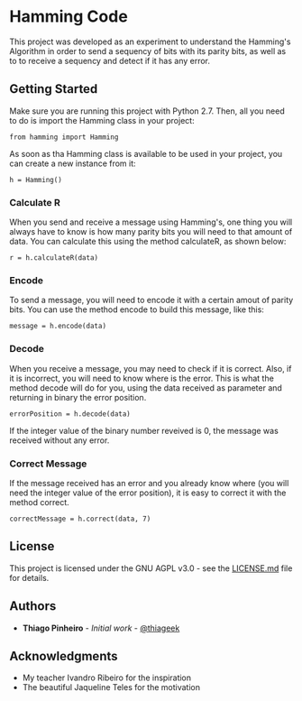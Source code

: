# Hamming Code

This project was developed as an experiment to understand the Hamming's Algorithm in order to send a sequency of bits with its parity bits, as well as to to receive a sequency and detect if it has any error.

## Getting Started

Make sure you are running this project with Python 2.7. Then, all you need to do is import the Hamming class in your project:

```
from hamming import Hamming
```

As soon as tha Hamming class is available to be used in your project, you can create a new instance from it:

```
h = Hamming()
```

### Calculate R

When you send and receive a message using Hamming's, one thing you will always have to know is how many parity bits you will need to that amount of data. You can calculate this using the method calculateR, as shown below:

```
r = h.calculateR(data)
```

### Encode

To send a message, you will need to encode it with a certain amout of parity bits. You can use the method encode to build this message, like this:

```
message = h.encode(data)
```

### Decode

When you receive a message, you may need to check if it is correct. Also, if it is incorrect, you will need to know where is the error. This is what the method decode will do for you, using the data received as parameter and returning in binary the error position.

```
errorPosition = h.decode(data)
```

If the integer value of the binary number reveived is 0, the message was received without any error.

### Correct Message

If the message received has an error and you already know where (you will need the integer value of the error position), it is easy to correct it with the method correct.

```
correctMessage = h.correct(data, 7)
```

## License

This project is licensed under the GNU AGPL v3.0 - see the [LICENSE.md](LICENSE.md) file for details.

## Authors

* **Thiago Pinheiro** - *Initial work* - [@thiageek](https://github.com/thiageek)

## Acknowledgments

* My teacher Ivandro Ribeiro for the inspiration
* The beautiful Jaqueline Teles for the motivation
